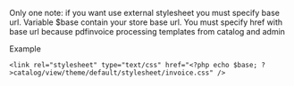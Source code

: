 Only one note: if you want use external stylesheet you must specify base url.
Variable  $base contain your store base url. You must specify href with base url because pdfinvoice processing templates from catalog and admin

Example
```
<link rel="stylesheet" type="text/css" href="<?php echo $base; ?>catalog/view/theme/default/stylesheet/invoice.css" />
```